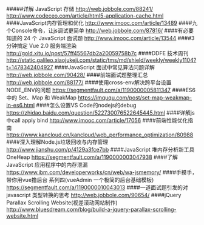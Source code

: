#####详解 JavaScript 存储
http://web.jobbole.com/88241/
<br/>
http://www.codeceo.com/article/html5-application-cache.html
####JavaScript内存管理和优化 
http://www.imooc.com/article/13489
####九个Console命令，让js调试更简单
http://web.jobbole.com/87816/
####有必要知道的 24 个 JavaScript 面试题
http://www.imooc.com/article/13544
####3 分钟搞定 Vue 2.0 服务端渲染
http://gold.xitu.io/post/57ff45567db2a20059758b7c
####DDFE 技术周刊
http://static.galileo.xiaojukeji.com/static/tms/md/shield/weekly/weekly1104?t=1478342404927
####JavaScript 面试中常见算法问题详解
http://web.jobbole.com/90428/
####前端面试题整理汇总
http://web.jobbole.com/88177/
####使用cross-env解决跨平台设置NODE_ENV的问题
https://segmentfault.com/a/1190000005811347
####ES6 中的 Set、Map 和 WeakMap
https://imququ.com/post/set-map-weakmap-in-es6.html
####怎么设置VS Code的nodejs的debug
https://zhidao.baidu.com/question/522730076522645445.html
####详解js中call apply bind
http://www.imooc.com/article/17056
####前端性能优化指南
https://www.kancloud.cn/kancloud/web_performance_optimization/80988
####深入理解Node.js垃圾回收与内存管理
http://www.jianshu.com/p/4129a3fce7bb
####JavaScript 堆内存分析新工具 OneHeap
https://segmentfault.com/a/1190000003047938
####了解 JavaScript 应用程序中的内存泄漏
https://www.ibm.com/developerworks/cn/web/wa-jsmemory/
####手摸手，带你用vue撸后台 系列四(vueAdmin 一个极简的后台基础模板)
https://segmentfault.com/a/1190000010043013
####一道面试题引发的对 javascript 类型转换的思考
http://web.jobbole.com/90654/
####jQuery Parallax Scrolling Website(视差滚动网站制作)
http://www.bluesdream.com/blog/build-a-jquery-parallax-scrolling-website.html
